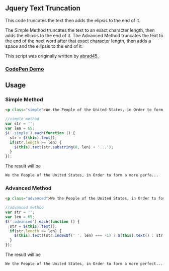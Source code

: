 ## Jquery Text Truncation ##
This code truncates the text then adds the elipsis to the end of it.

The Simple Method truncates the text to an exact character length, then adds the ellipsis to the end of it. The Advanced Method truncates the text to the end of the next word after that exact character length, then adds a space and the ellipsis to the end of it.

This script was originally written by <a href="https://github.com/abrad45/" target="blank">abrad45</a>.

### <a href="http://codepen.io/tschisler/full/qbMaeo" target="_blank">CodePen Demo</a> ###

## Usage ##
### Simple Method ###
```html
<p class="simple">We the People of the United States, in Order to form a more perfect Union, establish Justice, insure domestic Tranquility, provide for the common defense, promote the general Welfare, and secure the Blessings of Liberty to ourselves and our Posterity, do ordain and establish this Constitution for the United States of America.</p>
```

```js
//simple method
var str = '';
var len = 65;
$('.simple').each(function () {
  str = $(this).text();
  if(str.length >= len) {
    $(this).text(str.substring(0, len) + '...');
  }
});
```
The result will be
```html
We the People of the United States, in Order to form a more perfe...
```


### Advanced Method ###
```html
<p class="advanced">We the People of the United States, in Order to form a more perfect Union, establish Justice, insure domestic Tranquility, provide for the common defense, promote the general Welfare, and secure the Blessings of Liberty to ourselves and our Posterity, do ordain and establish this Constitution for the United States of America.</p>
```

```js
//advanced method
var str = '';
var len = 65;
$('.advanced').each(function () {
  str = $(this).text();
  if(str.length >= len) {
    $(this).text((str.indexOf(' ', len) === -1) ? $(this).text() : str.substring(0, str.indexOf(' ', len)) + '...');
  }
});
```
The result will be
```html
We the People of the United States, in Order to form a more perfect...
```
